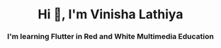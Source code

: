 <h1 align="center">Hi 👋, I'm Vinisha Lathiya</h1>
<h3 align="center">I'm learning Flutter in Red and White Multimedia Education</h3>
